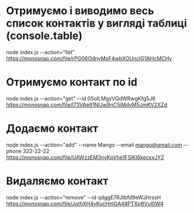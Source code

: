 # Отримуємо і виводимо весь список контактів у вигляді таблиці (console.table)

node index.js --action="list"
https://monosnap.com/file/rPG06OdnyMoF4wbXOUncIG1AHcMCHy

# Отримуємо контакт по id

node index.js --action="get" --id 05olLMgyVQdWRwgKfg5J6
https://monosnap.com/file/l73VAe91NIJw9nC5iMdvM5JmKV2XZd

# Додаємо контакт

node index.js --action="add" --name Mango --email mango@gmail.com --phone 322-22-22
https://monosnap.com/file/UAWzzEM3nyKpVhe1FSlKI6kecxxJYZ

# Видаляємо контакт

node index.js --action="remove" --id qdggE76Jtbfd9eWJHrssH
https://monosnap.com/file/JothXH4yKucHnIGA48PTXpftVul0W4
